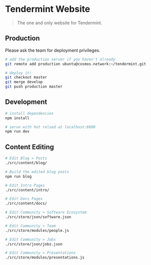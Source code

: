 # Tendermint Website

> The one and only website for Tendermint.

## Production

Please ask the team for deployment privileges.

``` bash
# add the production server if you haven't already
git remote add production ubuntu@cosmos.network:~/tendermint.git
```

``` bash
# deploy it!
git checkout master
git merge develop
git push production master
```

## Development

``` bash
# install dependencies
npm install

# serve with hot reload at localhost:8800
npm run dev
```

## Content Editing

``` bash
# Edit Blog > Posts
./src/content/blog/

# Build the edited blog posts
npm run blog

# Edit Intro Pages
./src/content/intro/

# Edit Docs Pages
./src/content/docs/

# Edit Community > Software Ecosystem
./src/store/json/software.json

# Edit Community > Team
./src/store/modules/people.js

# Edit Community > Jobs
./src/store/json/jobs.json

# Edit Community > Presentations
./src/store/modules/presentations.js
```
